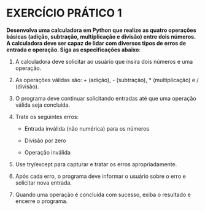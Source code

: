 # EXERCÍCIO PRÁTICO 1

**Desenvolva uma calculadora em Python que realize as quatro operações básicas (adição, subtração, multiplicação e divisão) entre dois números. A calculadora deve ser capaz de lidar com diversos tipos de erros de entrada e operação. Siga as especificações abaixo**:

 1. A calculadora deve solicitar ao usuário que insira dois números e uma operação.

 2. As operações válidas são: + (adição), - (subtração), * (multiplicação) e / (divisão).

 3. O programa deve continuar solicitando entradas até que uma operação válida seja concluída.

 4. Trate os seguintes erros:

    - Entrada inválida (não numérica) para os números

    - Divisão por zero

    - Operação inválida

 5. Use try/except para capturar e tratar os erros apropriadamente.

 6. Após cada erro, o programa deve informar o usuário sobre o erro e solicitar nova entrada.

 7. Quando uma operação é concluída com sucesso, exiba o resultado e encerre o programa.
